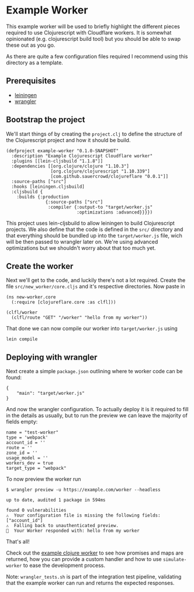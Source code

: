 # Example Worker

This example worker will be used to briefly highlight the different pieces required to use Clojurescript with Cloudflare workers.
It is somewhat opinionated (e.g. clojurescript build tool) but you should be able to swap these out as you go.

As there are quite a few configuration files required I recommend using this directory as a template.

## Prerequisites

- [leiningen](https://leiningen.org/)
- [wrangler](https://developers.cloudflare.com/workers/cli-wrangler/install-update)

## Bootstrap the project

We'll start things of by creating the `project.clj` to define the structure of the Clojurescript project and how it should be build.

```
(defproject example-worker "0.1.0-SNAPSHOT"
  :description "Example Clojurescript Cloudflare worker"
  :plugins [[lein-cljsbuild "1.1.8"]]
  :dependencies [[org.clojure/clojure "1.10.3"]
                 [org.clojure/clojurescript "1.10.339"]
                 [com.github.sauercrowd/clojureflare "0.0.1"]]
  :source-paths ["src"]
  :hooks [leiningen.cljsbuild]
  :cljsbuild {
    :builds {:production
               {:source-paths ["src"]
                :compiler {:output-to "target/worker.js"
                           :optimizations :advanced}}}})
```

This project uses lein-cljsbuild to allow leiningen to build Clojurescript projects. We also define that the code is defined in the `src/` directory
and that everything should be bundled up into the `target/worker.js` file, wich will be then passed to wrangler later on.
We're using advanced optimizations but we shouldn't worry about that too much yet.

## Create the worker

Next we'll get to the code, and luckily there's not a lot required.
Create the file `src/new_worker/core.cljs` and it's respective directories.
Now paste in

```
(ns new-worker.core
  (:require [clojureflare.core :as clfl]))

(clfl/worker
  (clfl/route "GET" "/worker" "hello from my worker"))
```

That done we can now compile our worker into `target/worker.js` using

```
lein compile
```

## Deploying with wrangler

Next create a simple `package.json` outlining where te worker code can be found:

```
{
    "main": "target/worker.js"
}
```

And now the wrangler configuration. To actually deploy it is it required to fill in the details as usually, but to run the preview we can leave the majority of fields empty:


```
name = "test-worker"
type = 'webpack'
account_id = ''
route = ''
zone_id = ''
usage_model = ''
workers_dev = true
target_type = "webpack"
```

To now preview the worker run

```
$ wrangler preview -u https://example.com/worker --headless

up to date, audited 1 package in 594ms

found 0 vulnerabilities
⚠️  Your configuration file is missing the following fields: ["account_id"]
⚠️  Falling back to unauthenticated preview.
👷  Your Worker responded with: hello from my worker
```

That's all!

Check out the [example clojure worker](src/my_worker/core.cljs) to see how promises and maps are returned, how you can provide a custom handler and how to use `simulate-worker` to ease the development process.


Note: `wrangler_tests.sh` is part of the integration test pipeline, validating that the example worker can run and returns the expected responses.
